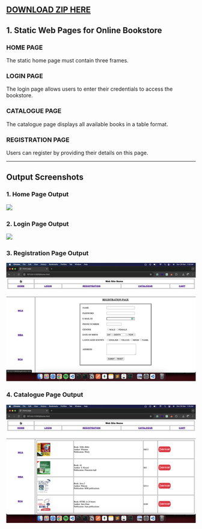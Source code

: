 ## <a href="https://downgit.github.io/#/home?url=https:%2F%2Fgithub.com%2Fmanohargella%2FLab%2Ftree%2Fmaster%2F2-2%2FwebTechnology%2FP_1">DOWNLOAD ZIP HERE</a><br>
## 1. Static Web Pages for Online Bookstore

### HOME PAGE
The static home page must contain three frames.

### LOGIN PAGE
The login page allows users to enter their credentials to access the bookstore.

### CATALOGUE PAGE
The catalogue page displays all available books in a table format.

### REGISTRATION PAGE
Users can register by providing their details on this page.

---

## Output Screenshots

### 1. Home Page Output
<img src="source/home.png" width="700">

### 2. Login Page Output
<img src="source/log.png" width="700">

### 3. Registration Page Output
<img src="source/reg.png" width="700">

### 4. Catalogue Page Output
<img src="source/cat.png" width="700">


